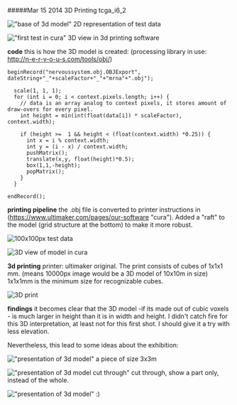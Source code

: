 #####Mar 15 2014 3D Printing 
tcga_i6_2

!["base of 3d model"](../project_images/baseof3dmodel.png "base of 3d model")
2D representation of test data

!["first test in cura"](../project_images/cura0.png "first test in cura")
3D view in 3d printing software

**code** 
this is how the 3D model is created:
(processing library in use: http://n-e-r-v-o-u-s.com/tools/obj/)


```
beginRecord("nervoussystem.obj.OBJExport", dateString+"_"+scaleFactor+"_"+"mrna"+".obj"); 
    
  scale(1, 1, 1);
  for (int i = 0; i < context.pixels.length; i++) {
    // data is an array analog to context pixels, it stores amount of draw-overs for every pixel.
    int height = min(int(float(data[i]) * scaleFactor), context.width);
    
    if (height >=  1 && height < (float(context.width) *0.25)) {
      int x = i % context.width;
      int y = (i - x) / context.width;
      pushMatrix();
      translate(x,y, float(height)*0.5);
      box(1,1,-height);
      popMatrix();
    }
  } 
  
endRecord(); 
```

**printing pipeline** the .obj file is converted to printer instructions in (https://www.ultimaker.com/pages/our-software "cura"). Added a  "raft" to the model (grid structure at the bottom) to make it more robust.

![100x100px test data](../project_images/printing1.png "100x100px test data")

![3D view of model in cura](../project_images/cura1.png "3D view of model in cura")

**3d printing** printer: ultimaker original.  The print consists of cubes of 1x1x1 mm. (means 10000px image would be a 3D model of  10x10m in size) 1x1x1mm is the minimum size for recognizable cubes.

![3D print](../project_images/3dprint.jpg "3D print")

**findings** it becomes clear that the 3D model -if its made out of cubic voxels - is much larger in height than it is in width and height. I didn't catch fire for this 3D interpretation, at least not for this first shot. I should give it a try with less elevation.

Nevertheless, this lead to some ideas about the exhibition:

!["presentation of 3d model" ](../project_images/sketch0_3D.png "presentation of 3d model")
a piece of size 3x3m

!["presentation of 3d model cut through" ](../project_images/sketch2_3D.png "presentation of 3d model")
cut through, show a part only, instead of the whole.

!["presentation of 3d model"](../project_images/sketch4_3D.png "presentation of 3d model")
:)


